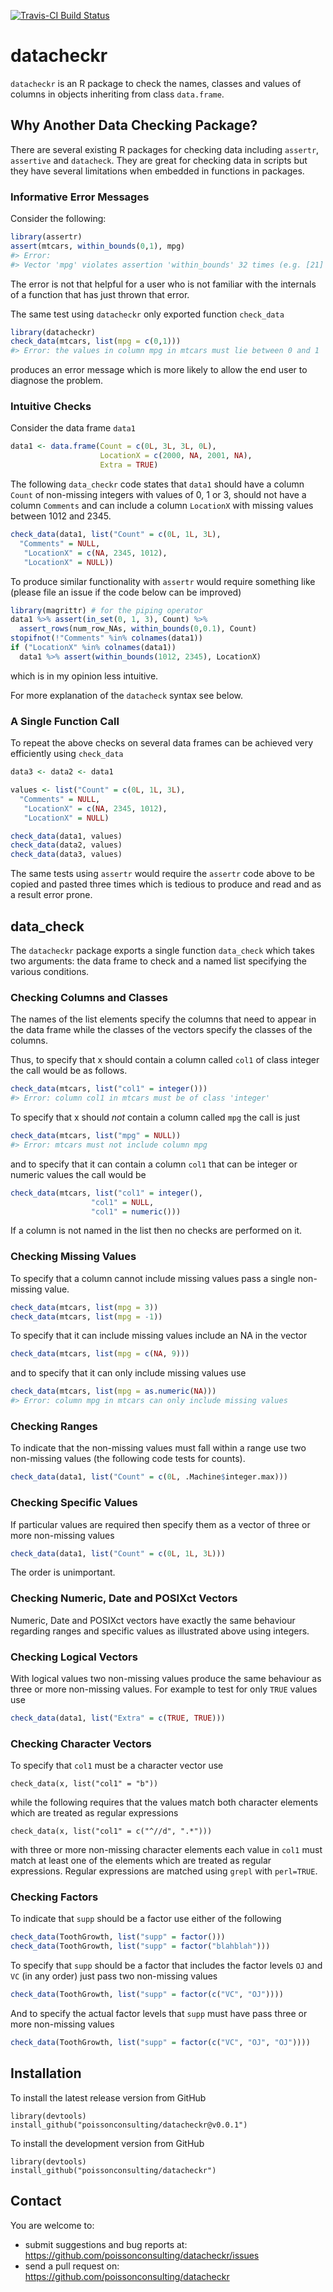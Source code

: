 <!-- README.md is generated from README.Rmd. Please edit that file -->
[![Travis-CI Build Status](https://travis-ci.org/poissonconsulting/deckr.svg?branch=master)](https://travis-ci.org/poissonconsulting/deckr)

datacheckr
==========

`datacheckr` is an R package to check the names, classes and values of columns in objects inheriting from class `data.frame`.

Why Another Data Checking Package?
----------------------------------

There are several existing R packages for checking data including `assertr`, `assertive` and `datacheck`. They are great for checking data in scripts but they have several limitations when embedded in functions in packages.

### Informative Error Messages

Consider the following:

``` r
library(assertr)
assert(mtcars, within_bounds(0,1), mpg)
#> Error: 
#> Vector 'mpg' violates assertion 'within_bounds' 32 times (e.g. [21] at index 1)
```

The error is not that helpful for a user who is not familiar with the internals of a function that has just thrown that error.

The same test using `datacheckr` only exported function `check_data`

``` r
library(datacheckr)
check_data(mtcars, list(mpg = c(0,1)))
#> Error: the values in column mpg in mtcars must lie between 0 and 1
```

produces an error message which is more likely to allow the end user to diagnose the problem.

### Intuitive Checks

Consider the data frame `data1`

``` r
data1 <- data.frame(Count = c(0L, 3L, 3L, 0L), 
                    LocationX = c(2000, NA, 2001, NA), 
                    Extra = TRUE)
```

The following `data_checkr` code states that `data1` should have a column `Count` of non-missing integers with values of 0, 1 or 3, should not have a column `Comments` and can include a column `LocationX` with missing values between 1012 and 2345.

``` r
check_data(data1, list("Count" = c(0L, 1L, 3L), 
  "Comments" = NULL, 
   "LocationX" = c(NA, 2345, 1012),
   "LocationX" = NULL))
```

To produce similar functionality with `assertr` would require something like (please file an issue if the code below can be improved)

``` r
library(magrittr) # for the piping operator
data1 %>% assert(in_set(0, 1, 3), Count) %>%
  assert_rows(num_row_NAs, within_bounds(0,0.1), Count)
stopifnot(!"Comments" %in% colnames(data1))
if ("LocationX" %in% colnames(data1))
  data1 %>% assert(within_bounds(1012, 2345), LocationX)
```

which is in my opinion less intuitive.

For more explanation of the `datacheck` syntax see below.

### A Single Function Call

To repeat the above checks on several data frames can be achieved very efficiently using `check_data`

``` r
data3 <- data2 <- data1

values <- list("Count" = c(0L, 1L, 3L), 
  "Comments" = NULL, 
   "LocationX" = c(NA, 2345, 1012),
   "LocationX" = NULL)

check_data(data1, values)
check_data(data2, values)
check_data(data3, values)
```

The same tests using `assertr` would require the `assertr` code above to be copied and pasted three times which is tedious to produce and read and as a result error prone.

data\_check
-----------

The `datacheckr` package exports a single function `data_check` which takes two arguments: the data frame to check and a named list specifying the various conditions.

### Checking Columns and Classes

The names of the list elements specify the columns that need to appear in the data frame while the classes of the vectors specify the classes of the columns.

Thus, to specify that x should contain a column called `col1` of class integer the call would be as follows.

``` r
check_data(mtcars, list("col1" = integer()))
#> Error: column col1 in mtcars must be of class 'integer'
```

To specify that x should *not* contain a column called `mpg` the call is just

``` r
check_data(mtcars, list("mpg" = NULL))
#> Error: mtcars must not include column mpg
```

and to specify that it can contain a column `col1` that can be integer or numeric values the call would be

``` r
check_data(mtcars, list("col1" = integer(), 
                  "col1" = NULL, 
                  "col1" = numeric()))
```

If a column is not named in the list then no checks are performed on it.

### Checking Missing Values

To specify that a column cannot include missing values pass a single non-missing value.

``` r
check_data(mtcars, list(mpg = 3))
check_data(mtcars, list(mpg = -1))
```

To specify that it can include missing values include an NA in the vector

``` r
check_data(mtcars, list(mpg = c(NA, 9)))
```

and to specify that it can only include missing values use

``` r
check_data(mtcars, list(mpg = as.numeric(NA)))
#> Error: column mpg in mtcars can only include missing values
```

### Checking Ranges

To indicate that the non-missing values must fall within a range use two non-missing values (the following code tests for counts).

``` r
check_data(data1, list("Count" = c(0L, .Machine$integer.max)))
```

### Checking Specific Values

If particular values are required then specify them as a vector of three or more non-missing values

``` r
check_data(data1, list("Count" = c(0L, 1L, 3L)))
```

The order is unimportant.

### Checking Numeric, Date and POSIXct Vectors

Numeric, Date and POSIXct vectors have exactly the same behaviour regarding ranges and specific values as illustrated above using integers.

### Checking Logical Vectors

With logical values two non-missing values produce the same behaviour as three or more non-missing values. For example to test for only `TRUE` values use

``` r
check_data(data1, list("Extra" = c(TRUE, TRUE)))
```

### Checking Character Vectors

To specify that `col1` must be a character vector use

    check_data(x, list("col1" = "b"))

while the following requires that the values match both character elements which are treated as regular expressions

    check_data(x, list("col1" = c("^//d", ".*")))

with three or more non-missing character elements each value in `col1` must match at least one of the elements which are treated as regular expressions. Regular expressions are matched using `grepl` with `perl=TRUE`.

### Checking Factors

To indicate that `supp` should be a factor use either of the following

``` r
check_data(ToothGrowth, list("supp" = factor()))
check_data(ToothGrowth, list("supp" = factor("blahblah")))
```

To specify that `supp` should be a factor that includes the factor levels `OJ` and `VC` (in any order) just pass two non-missing values

``` r
check_data(ToothGrowth, list("supp" = factor(c("VC", "OJ"))))
```

And to specify the actual factor levels that `supp` must have pass three or more non-missing values

``` r
check_data(ToothGrowth, list("supp" = factor(c("VC", "OJ", "OJ"))))
```

Installation
------------

To install the latest release version from GitHub

    library(devtools)
    install_github("poissonconsulting/datacheckr@v0.0.1")

To install the development version from GitHub

    library(devtools)
    install_github("poissonconsulting/datacheckr")

Contact
-------

You are welcome to:

-   submit suggestions and bug reports at: <https://github.com/poissonconsulting/datacheckr/issues>
-   send a pull request on: <https://github.com/poissonconsulting/datacheckr>
